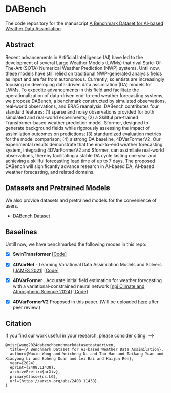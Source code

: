 # DABench

The code repository for the manuscript [A Benchmark Dataset for AI-based Weather Data Assimilation](https://arxiv.org/abs/2408.11438)

## Abstract

Recent advancements in Artificial Intelligence (AI) have led to the development of several Large Weather Models (LWMs) that rival State-Of-The-Art (SOTA) Numerical Weather Prediction (NWP) systems. Until now, these models have still relied on traditional NWP-generated analysis fields as input and are far from autonomous. Currently, scientists are increasingly focusing on developing data-driven data assimilation (DA) models for LWMs. To expedite advancements in this field and facilitate the operationalization of data-driven end-to-end weather forecasting systems, we propose DABench, a benchmark constructed by simulated observations, real-world observations, and ERA5 reanalysis. DABench contributes four standard features: (1) sparse and noisy observations provided for both simulated and real-world experiments; (2) a Skillful pre-trained Transformer-based weather prediction model, Sformer, designed to generate background fields while rigorously assessing the impact of assimilation outcomes on predictions; (3) standardized evaluation metrics for the model comparison; (4) a strong DA baseline, 4DVarFormerV2. Our experimental results demonstrate that the end-to-end weather forecasting system, integrating 4DVarFormerV2 and Sformer, can assimilate real-world observations, thereby facilitating a stable DA cycle lasting one year and achieving a skillful forecasting lead time of up to 7 days. The proposed DABench will significantly advance research in AI-based DA, AI-based weather forecasting, and related domains.

## Datasets and Pretrained Models

We also provide datasets and pretrained models for the convenience of users.

- [DABench Dataset](https://pan.baidu.com/s/1P-omwjo-8tW8BMzH3QZklw)

## Baselines 

Untill now, we have benchmarked the following modes in this repo:
- [x] **SwinTransformer** [[Code]](https://github.com/ChristophReich1996/Swin-Transformer-V2)
- [x] **4DVarNet** - Learning Variational Data Assimilation Models and Solvers [[JAMES 2021]](https://onlinelibrary.wiley.com/doi/10.1029/2021MS002572) [[Code]](https://github.com/CIA-Oceanix/4dvarnet-core)
- [x] **4DVarFormer** . Accurate initial field estimation for weather forecasting with a variational-constrained neural network [[npj Climate and Atmospheric Science 2024](https://doi.org/10.1038/s41612-024-00776-1)] [[Code]]([./src/models/assimilate/dat/arch.py](https://github.com/wuxinwang1997/4DVarFormer))
- [x] **4DVarFormerV2** Proposed in this paper. (Will be uploaded [here](/src/models/assimilate/fdvarformerv2) after peer review.) 


## Citation

If you find our work useful in your research, please consider citing: -->

```
@misc{wang2024dabenchbenchmarkdatasetdatadriven,
  title={A Benchmark Dataset for AI-based Weather Data Assimilation}, 
  author={Wuxin Wang and Weicheng Ni and Tao Han and Taikang Yuan and Xiaoyong Li and Boheng Duan and Lei Bai and Kaijun Ren},
  year={2024},
  eprint={2408.11438},
  archivePrefix={arXiv},
  primaryClass={cs.LG},
  url={https://arxiv.org/abs/2408.11438}, 
}
```